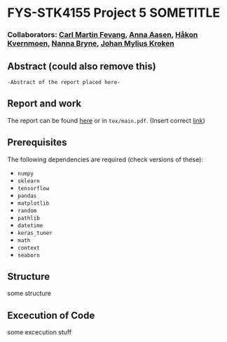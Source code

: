 # FYS-STK4155 Project 5 SOMETITLE
### Collaborators: [Carl Martin Fevang](https://github.com/carlmfe), [Anna Aasen](https://github.com/Annaaasen), [Håkon Kvernmoen](https://github.com/hkve), [Nanna Bryne](https://github.com/nannabryne), [Johan Mylius Kroken](https://github.com/johanmkr)

## Abstract (could  also remove  this)
    -Abstract of the report placed here-

## Report and work
The report can be found [here](https://github.com/hkve/FYS-STK4155/tree/main/Project3/tex/main.pdf) or in `tex/main.pdf`. (Insert correct [link](tex/main.pdf))


## Prerequisites
The following dependencies are required (check versions of these):

* `numpy`
* `sklearn`
* `tensorflow`
* `pandas`
* `matplotlib`
* `random`
* `pathlib`
* `datetime`
* `keras_tuner`
* `math`
* `context`
* `seaborn`


## Structure
some structure


## Excecution of Code
some excecution stuff



